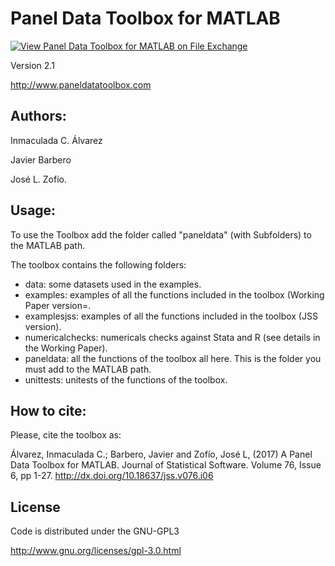 # Panel Data Toolbox for MATLAB

[![View Panel Data Toolbox for MATLAB on File Exchange](https://www.mathworks.com/matlabcentral/images/matlab-file-exchange.svg)](https://es.mathworks.com/matlabcentral/fileexchange/51320-panel-data-toolbox-for-matlab)

Version 2.1

http://www.paneldatatoolbox.com

## Authors:

Inmaculada C. Álvarez

Javier Barbero

José L. Zofío.

## Usage:

To use the Toolbox add the folder called "paneldata" (with Subfolders) to the MATLAB path.

The toolbox contains the following folders:
- data: some datasets used in the examples.
- examples: examples of all the functions included in the toolbox (Working Paper version=.
- examplesjss: examples of all the functions included in the toolbox (JSS version).
- numericalchecks: numericals checks against Stata and R (see details in the Working Paper).
- paneldata: all the functions of the toolbox all here. This is the folder you must add to the MATLAB path.
- unittests: unitests of the functions of the toolbox.

## How to cite:
Please, cite the toolbox as:

Álvarez, Inmaculada C.; Barbero, Javier and Zofío, José L, (2017) A Panel Data Toolbox for MATLAB. Journal of Statistical Software. Volume 76, Issue 6, pp 1-27. http://dx.doi.org/10.18637/jss.v076.i06

## License
Code is distributed under the GNU-GPL3

http://www.gnu.org/licenses/gpl-3.0.html
